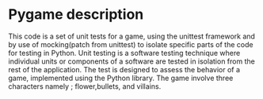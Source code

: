 # Pygame description
This code is a set of unit tests for a game, using the unittest framework and by use of  mocking(patch from unittest) to isolate specific parts of the code for testing in Python. Unit testing is a software testing technique where individual units or components of a software are tested in isolation from the rest of the application. The test is designed to assess the behavior of a game, implemented using the Python library. The game involve three characters namely ; flower,bullets, and villains.
    
